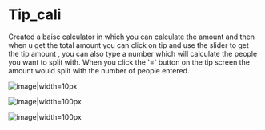 # Tip_cali
Created a baisc calculator in which you can calculate the amount and then when u get the total amount you can click on tip and use the slider to get the tip amount , you can also type a number which will calculate the people you want to split with. When you click the '=' button on the tip screen the amount would split with the number of people entered.



![image|width=10px](https://user-images.githubusercontent.com/63347589/168858212-788589d5-5abd-453b-b0f2-3d4c823d5b36.png)

![image|width=100px](https://user-images.githubusercontent.com/63347589/168858256-9c7aade8-6cb8-43c4-af36-97de74395c10.png)

![image|width=100px](https://user-images.githubusercontent.com/63347589/168858297-50b5c541-5725-4450-bb2f-6aeebea88558.png)
